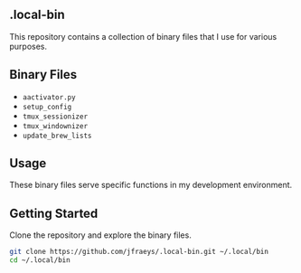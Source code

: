 ## .local-bin

This repository contains a collection of binary files that I use for various purposes.

## Binary Files

- `aactivator.py`
- `setup_config`
- `tmux_sessionizer`
- `tmux_windownizer`
- `update_brew_lists`

## Usage

These binary files serve specific functions in my development environment.

## Getting Started

Clone the repository and explore the binary files.

```bash
git clone https://github.com/jfraeys/.local-bin.git ~/.local/bin
cd ~/.local/bin
